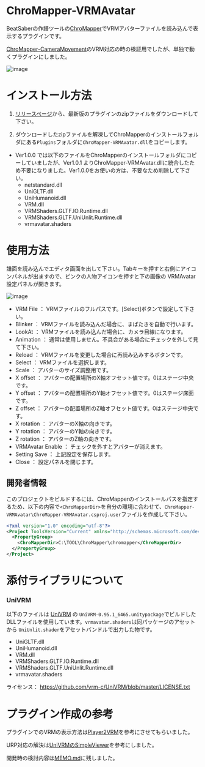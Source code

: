 # ChroMapper-VRMAvatar
BeatSaberの作譜ツールの[ChroMapper](https://github.com/Caeden117/ChroMapper)でVRMアバターファイルを読み込んで表示するプラグインです。

[ChroMapper-CameraMovement](https://github.com/rynan4818/ChroMapper-CameraMovement)のVRM対応の時の検証用でしたが、単独で動くプラグインにしました。

![image](https://user-images.githubusercontent.com/14249877/155876053-1782cadd-3c9f-4f77-b3ea-b65e6bf64026.png)

# インストール方法
1. [リリースページ](https://github.com/rynan4818/ChroMapper-VRMAvatar/releases)から、最新版のプラグインのzipファイルをダウンロードして下さい。

2. ダウンロードしたzipファイルを解凍してChroMapperのインストールフォルダにある`Plugins`フォルダに`ChroMapper-VRMAvatar.dll`をコピーします。

- Ver1.0.0 では以下のファイルをChroMapperのインストールフォルダにコピーしていましたが、Ver1.0.1 よりChroMapper-VRMAvatar.dllに統合したため不要になりました。Ver1.0.0をお使いの方は、不要なため削除して下さい。
    - netstandard.dll
    - UniGLTF.dll
    - UniHumanoid.dll
    - VRM.dll
    - VRMShaders.GLTF.IO.Runtime.dll
    - VRMShaders.GLTF.UniUnlit.Runtime.dll
    - vrmavatar.shaders

# 使用方法
譜面を読み込んでエディタ画面を出して下さい。Tabキーを押すと右側にアイコンパネルが出ますので、ピンクの人物アイコンを押すと下の画像の VRMAvatar 設定パネルが開きます。

![image](https://user-images.githubusercontent.com/14249877/155876159-d74f78e9-6c87-461c-a322-cd0f171fda25.png)

* VRM File ： VRMファイルのフルパスです。[Select]ボタンで設定して下さい。
* Blinker ： VRMファイルを読み込んだ場合に、まばたきを自動で行います。
* LookAt ： VRMファイルを読み込んだ場合に、カメラ目線になります。
* Animation ： 通常は使用しません。不具合がある場合にチェックを外して見て下さい。
* Reload ： VRMファイルを変更した場合に再読み込みするボタンです。
* Select ： VRMファイルを選択します。
* Scale ： アバターのサイズ調整用です。
* X offset ： アバターの配置場所のX軸オフセット値です。0はステージ中央です。
* Y offset ： アバターの配置場所のY軸オフセット値です。0はステージ床面です。
* Z offset ： アバターの配置場所のZ軸オフセット値です。0はステージ中央です。
* X rotation ： アバターのX軸の向きです。
* Y rotation ： アバターのY軸の向きです。
* Z rotation ： アバターのZ軸の向きです。
* VRMAvatar Enable ： チェックを外すとアバターが消えます。
* Setting Save ： 上記設定を保存します。
* Close ： 設定パネルを閉じます。

## 開発者情報
このプロジェクトをビルドするには、ChroMapperのインストールパスを指定するため、以下の内容で`<ChroMapperDir>`を自分の環境に合わせて、`ChroMapper-VRMAvatar\ChroMapper-VRMAvatar.csproj.user`ファイルを作成して下さい。
```xml
<?xml version="1.0" encoding="utf-8"?>
<Project ToolsVersion="Current" xmlns="http://schemas.microsoft.com/developer/msbuild/2003">
  <PropertyGroup>
    <ChroMapperDir>C:\TOOL\ChroMapper\chromapper</ChroMapperDir>
  </PropertyGroup>
</Project>
```
# 添付ライブラリについて

### UniVRM
以下のファイルは [UniVRM](https://github.com/vrm-c/UniVRM) の `UniVRM-0.95.1_6465.unitypackage`でビルドしたDLLファイルを使用しています。`vrmavatar.shaders`は同パッケージのアセットから `UniUnlit.shader`をアセットバンドルで出力した物です。
- UniGLTF.dll
- UniHumanoid.dll
- VRM.dll
- VRMShaders.GLTF.IO.Runtime.dll
- VRMShaders.GLTF.UniUnlit.Runtime.dll
- vrmavatar.shaders

ライセンス： https://github.com/vrm-c/UniVRM/blob/master/LICENSE.txt

# プラグイン作成の参考
プラグインでのVRMの表示方法は[Player2VRM](https://github.com/yoship1639/Player2VRM)を参考にさせてもらいました。

URP対応の解決は[UniVRMのSimpleViewer](https://github.com/vrm-c/UniVRM/tree/master/Assets/VRM_Samples/SimpleViewer)を参考にしました。

開発時の検討内容は[MEMO.md](https://github.com/rynan4818/ChroMapper-VRMAvatar/blob/main/MEMO.md)に残しました。
